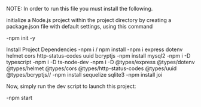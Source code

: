 NOTE: In order to run this file you must install the following.

initialize a Node.js project within the project directory by creating a package.json file with default settings, using this command

   -npm init -y

Install Project Dependencies
   -npm i / npm install
   -npm i express dotenv helmet cors http-status-codes uuid bcryptjs
   -npm install mysql2
   -npm i -D typescript
   -npm i -D ts-node-dev
   -npm i -D @types/express @types/dotenv @types/helmet @types/cors @types/http-status-codes @types/uuid @types/bcryptjs//
   -npm install sequelize sqlite3
   -npm install joi

Now, simply run the dev script to launch this project:
   
   -npm start
   
   
   
   
   
   
   
   
   
   
   
   
   
   
   
   
   
   
   
   
   
